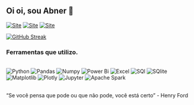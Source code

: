 ## Oi oi, sou Abner 👋

[![Site](https://img.shields.io/badge/LinkedIn-0077B5?style=for-the-badge&logo=linkedin&logoColor=white)](https://www.linkedin.com/in/abner-miranda-de-sousa-)
[![Site](https://img.shields.io/badge/GitHub-100000?style=for-the-badge&logo=github&logoColor=white)](https://gtbelini22.github.io/.)
[![Site](https://img.shields.io/badge/Instagram-E4405F?style=for-the-badge&logo=instagram&logoColor=white
)](https://www.instagram.com/abnermsousa/)


[![GitHub Streak](https://github-readme-streak-stats.herokuapp.com?user=abnermsousa&theme=transparent )](https://git.io/streak-stats)

### Ferramentas que utilizo.


<div style= 'display: inline_block'><br/>
    <img alt='Python' src='https://img.shields.io/badge/Python-3776AB?style=for-the-badge&logo=python&logoColor=white'>
    <img alt='Pandas' src='https://img.shields.io/badge/pandas-%23150458.svg?style=for-the-badge&logo=pandas&logoColor=white'>
    <img alt='Numpy' src='https://img.shields.io/badge/numpy-%23013243.svg?style=for-the-badge&logo=numpy&logoColor=white'>
    <img alt='Power Bi' src='https://img.shields.io/badge/power_bi-F2C811?style=for-the-badge&logo=powerbi&logoColor=black'>
    <img alt='Excel' src='https://img.shields.io/badge/Microsoft_Excel-217346?style=for-the-badge&logo=microsoft-excel&logoColor=white'>
    <img alt='SQl' src='https://img.shields.io/badge/Microsoft%20SQL%20Server-CC2927?style=for-the-badge&logo=microsoft%20sql%20server&logoColor=white'>
    <img alt='SQlite' src='https://img.shields.io/badge/SQLite-07405E?style=for-the-badge&logo=sqlite&logoColor=white'>
    <img alt='Matplotlib' src='https://img.shields.io/badge/Matplotlib-%23ffffff.svg?style=for-the-badge&logo=Matplotlib&logoColor=black'>
    <img alt='Plotly' src='https://img.shields.io/badge/Plotly-%233F4F75.svg?style=for-the-badge&logo=plotly&logoColor=white'>
    <img alt='Jupyter' src='https://img.shields.io/badge/jupyter-%23FA0F00.svg?style=for-the-badge&logo=jupyter&logoColor=white'>
    <img alt='Apache Spark' src='https://img.shields.io/badge/Apache%20Spark-FDEE21?style=flat-square&logo=apachespark&logoColor=black'>

</div><br>


“Se você pensa que pode ou que não pode, você está certo” - Henry Ford
